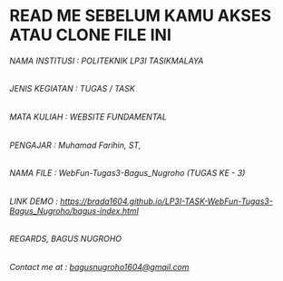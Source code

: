 # __READ ME SEBELUM KAMU AKSES ATAU CLONE FILE INI__
###### NAMA INSTITUSI 	: POLITEKNIK LP3I TASIKMALAYA
###### JENIS KEGIATAN 	: TUGAS / TASK
###### MATA KULIAH    	: WEBSITE FUNDAMENTAL
###### PENGAJAR       	: Muhamad Farihin, ST, 
###### NAMA FILE      	: WebFun-Tugas3-Bagus_Nugroho (TUGAS KE - 3)
###### LINK DEMO : https://brada1604.github.io/LP3I-TASK-WebFun-Tugas3-Bagus_Nugroho/bagus-index.html


###### REGARDS, BAGUS NUGROHO
###### Contact me at : bagusnugroho1604@gmail.com
